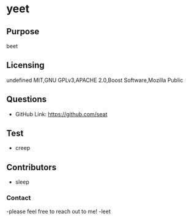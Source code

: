 # yeet
  ## Purpose

  beet
  ## Licensing

  undefined
  MIT,GNU GPLv3,APACHE 2.0,Boost Software,Mozilla Public

  ## Questions

  - GitHub Link: https://github.com/seat

  ## Test
  - creep

  ## Contributors

  - sleep

  ### Contact

  -please feel free to reach out to me!
  -leet
